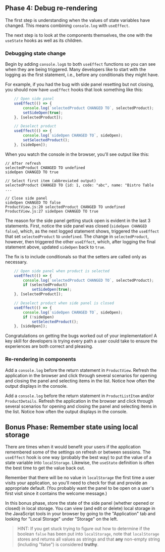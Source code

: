 ## Phase 4: Debug re-rendering

The first step is understanding when the values of state variables have changed.
This means combining `console.log` with `useEffect`.

The next step is to look at the components themselves, the one with the
`useState` hooks as well as its children.

### Debugging state change

Begin by adding `console.log`s to both `useEffect` functions so you can see when
they are being triggered. Many developers like to start with the logging as the
first statement, i.e., before any conditionals they might have.

For example, if you had the bug with side panel resetting but not closing, you
should now have `useEffect` hooks that look something like this:

```javascript
    // Open side panel
    useEffect(() => {
        console.log(`selectedProduct CHANGED TO`, selectedProduct);
        setSideOpen(true);
    }, [selectedProduct]);

    // Deselect product
    useEffect(() => {
        console.log(`sideOpen CHANGED TO`, sideOpen);
        setSelectedProduct();
    }, [sideOpen]);
```

When you watch the console in the browser, you'll see output like this:

```plaintext
// After refresh
selectedProduct CHANGED TO undefined
sideOpen CHANGED TO true

// Select first item (abbreviated output)
selectedProduct CHANGED TO {id: 1, code: "abc", name: "Bistro Table ...

// Close side panel
sideOpen CHANGED TO false
ProductView.js:20 selectedProduct CHANGED TO undefined
ProductView.js:27 sideOpen CHANGED TO true
```

The reason for the side panel getting stuck open is evident in the last 3
statements. First, notice the side panel was closed (`sideOpen CHANGED false`),
which, as the next logged statement shows, triggered the `useEffect` that set
`selectedProduct` to `undefined`. The change in `selectedProduct`, however, then
triggered the other `useEffect`, which, after logging the final statement above,
updated `sideOpen` back to `true`.

The fix is to include conditionals so that the setters are called only as 
necessary.

```javascript
    // Open side panel when product is selected
    useEffect(() => {
        console.log(`selectedProduct CHANGED TO`, selectedProduct);
        if (selectedProduct)
            setSideOpen(true);
    }, [selectedProduct]);

    // Deselect product when side panel is closed
    useEffect(() => {
        console.log(`sideOpen CHANGED TO`, sideOpen);
        if (!sideOpen)
            setSelectedProduct();
    }, [sideOpen]);
```

Congratulations on getting the bugs worked out of your implementation! A key
skill for developers is trying every path a user could take to ensure the 
experiences are both correct and pleasing.

### Re-rendering in components

Add a `console.log` before the return statement in `ProductView`. Refresh the 
application in the browser and click through several scenarios for opening and
closing the panel and selecting items in the list. Notice how often the output
displays in the console.

Add a `console.log` before the return statement in `ProductListItem` and/or
`ProductDetails`. Refresh the application in the browser and click through 
several scenarios for opening and closing the panel and selecting items in the 
list. Notice how often the output displays in the console.

## Bonus Phase: Remember state using local storage

There are times when it would benefit your users if the application remembered
some of the settings on refresh or between sessions. The `useEffect` hook is 
one way (probably the best way) to put the value of a state variable into 
`localStorage`. Likewise, the `useState` definition is often the best time 
to get the value back out. 

Remember that there will be no value in `localStorage` the first time a user
visits your application, so you'll need to check for that and provide an
appropriate default. (You probably want the panel to be open on a user's first
visit since it contains the welcome message.)

In this bonus phase, store the state of the side panel (whether opened or 
closed) in local storage. You can view (and edit or delete) local storage in
the JavaScript tools in your browser by going to the "Application" tab and 
looking for "Local Storage" under "Storage" on the left.

> HINT: If you get stuck trying to figure out how to determine if the boolean
> `false` has been put into `localStorage`, note that `localStorage` stores and
> returns all values as strings and that **any** non-empty string (including
> "false") is considered **truthy**.